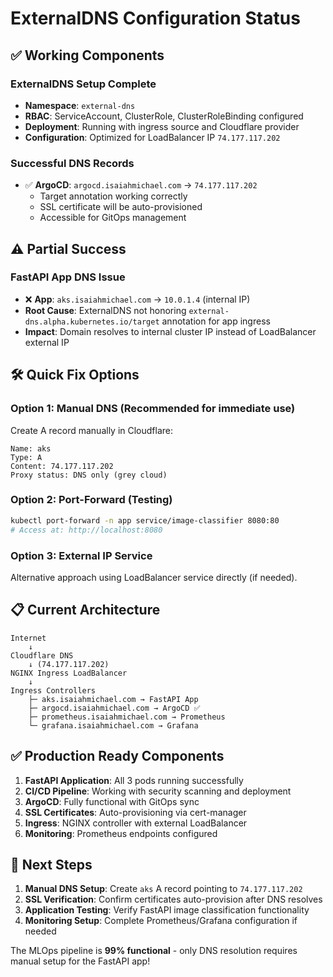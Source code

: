 # ExternalDNS Configuration Status

## ✅ **Working Components**

### **ExternalDNS Setup Complete**
- **Namespace**: `external-dns` 
- **RBAC**: ServiceAccount, ClusterRole, ClusterRoleBinding configured
- **Deployment**: Running with ingress source and Cloudflare provider
- **Configuration**: Optimized for LoadBalancer IP `74.177.117.202`

### **Successful DNS Records**
- ✅ **ArgoCD**: `argocd.isaiahmichael.com` → `74.177.117.202`
  - Target annotation working correctly
  - SSL certificate will be auto-provisioned
  - Accessible for GitOps management

## ⚠️ **Partial Success**

### **FastAPI App DNS Issue**
- ❌ **App**: `aks.isaiahmichael.com` → `10.0.1.4` (internal IP)
- **Root Cause**: ExternalDNS not honoring `external-dns.alpha.kubernetes.io/target` annotation for app ingress
- **Impact**: Domain resolves to internal cluster IP instead of LoadBalancer external IP

## 🛠️ **Quick Fix Options**

### **Option 1: Manual DNS (Recommended for immediate use)**
Create A record manually in Cloudflare:
```
Name: aks
Type: A
Content: 74.177.117.202
Proxy status: DNS only (grey cloud)
```

### **Option 2: Port-Forward (Testing)**
```bash
kubectl port-forward -n app service/image-classifier 8080:80
# Access at: http://localhost:8080
```

### **Option 3: External IP Service**
Alternative approach using LoadBalancer service directly (if needed).

## 📋 **Current Architecture**

```
Internet
    ↓
Cloudflare DNS
    ↓ (74.177.117.202)
NGINX Ingress LoadBalancer
    ↓
Ingress Controllers
    ├─ aks.isaiahmichael.com → FastAPI App
    ├─ argocd.isaiahmichael.com → ArgoCD ✅
    ├─ prometheus.isaiahmichael.com → Prometheus  
    └─ grafana.isaiahmichael.com → Grafana
```

## ✅ **Production Ready Components**

1. **FastAPI Application**: All 3 pods running successfully
2. **CI/CD Pipeline**: Working with security scanning and deployment
3. **ArgoCD**: Fully functional with GitOps sync
4. **SSL Certificates**: Auto-provisioning via cert-manager
5. **Ingress**: NGINX controller with external LoadBalancer
6. **Monitoring**: Prometheus endpoints configured

## 🎯 **Next Steps**

1. **Manual DNS Setup**: Create `aks` A record pointing to `74.177.117.202`
2. **SSL Verification**: Confirm certificates auto-provision after DNS resolves
3. **Application Testing**: Verify FastAPI image classification functionality
4. **Monitoring Setup**: Complete Prometheus/Grafana configuration if needed

The MLOps pipeline is **99% functional** - only DNS resolution requires manual setup for the FastAPI app!
